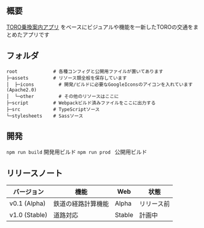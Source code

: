 ## 概要

[TORO乗換案内アプリ](https://github.com/TORO-Server/toroapp_transfar) をベースにビジュアルや機能を一新したTOROの交通をまとめたアプリです

## フォルダ

```
root             # 各種コンフィグと公開用ファイルが置いてあります
├─assets         # リソース類全般を保存しています
│  ├─icons         # 開発/ビルドに必要なGoogleIconsのアイコンを入れています (Apache2.0)
│  └─other         # その他のリソースはここに
├─script         # Webpackビルド済みファイルをここに出力する
├─src            # TypeScriptソース
└─stylesheets    # Sassソース
```

## 開発

`npm run build` 開発用ビルド
`npm run prod ` 公開用ビルド

## リリースノート

| バージョン     | 機能              | Web    | 状態       |
| ------------- | ----------------- | ------ | --------- |
| v0.1 (Alpha)  | 鉄道の経路計算機能  | Alpha  | リリース前 |
| v1.0 (Stable) | 道路対応           | Stable | 計画中     |
